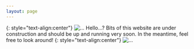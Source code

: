 ```yaml
---
layout: page
---
```

{: style="text-align:center"}
![...](/images/Website_Banner1.jpeg)
Hello...?
Bits of this website are under construction and should be up and running very soon. In the meantime, feel free to look around!
{: style="text-align:center"}
![...](/images/Website_Banner2.jpeg)

